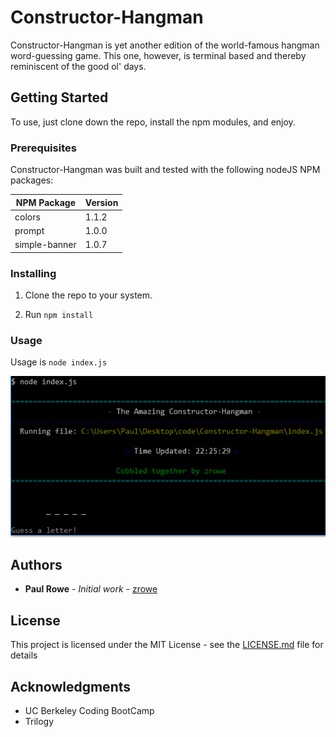 # Constructor-Hangman

Constructor-Hangman is yet another edition of the world-famous hangman word-guessing game. This one, however, is terminal based and thereby reminiscent of the good ol' days. 

## Getting Started

To use, just clone down the repo, install the npm modules, and enjoy.

### Prerequisites

Constructor-Hangman was built and tested with the following nodeJS NPM packages:

| NPM Package     | Version |
| --------------- | ------- |
| colors          | 1.1.2   |
| prompt          | 1.0.0   |
| simple-banner   | 1.0.7   |


### Installing

1. Clone the repo to your system.

1. Run `npm install`




### Usage

Usage is `node index.js`

![Welcome Banner](screenshots/welcome.png "The Welcome Banner")

## Authors

* **Paul Rowe** - *Initial work* - [zrowe](https://github.com/zrowe)


## License

This project is licensed under the MIT License - see the [LICENSE.md](LICENSE.md) file for details

## Acknowledgments

* UC Berkeley Coding BootCamp
* Trilogy
